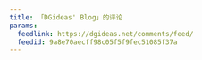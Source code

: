 ```yaml
---
title: 「DGideas' Blog」的评论
params:
  feedlink: https://dgideas.net/comments/feed/
  feedid: 9a8e70aecff98c05f5f9fec51085f37a
---
```

